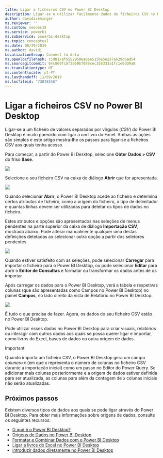 ```yaml
---
title: Ligar a ficheiros CSV no Power BI Desktop
description: Ligar-se e utilizar facilmente dados de ficheiros CSV no Power BI Desktop
author: davidiseminger
ms.reviewer: ''
ms.custom: seodec18
ms.service: powerbi
ms.subservice: powerbi-desktop
ms.topic: conceptual
ms.date: 08/29/2019
ms.author: davidi
LocalizationGroup: Connect to data
ms.openlocfilehash: c5d817af65529506a0ee515be5e287a629d6ad54
ms.sourcegitcommit: 64c860fcbf2969bf089cec358331a1fc1e0d39a8
ms.translationtype: HT
ms.contentlocale: pt-PT
ms.lasthandoff: 11/09/2019
ms.locfileid: "73878556"
---
```

# <a name="connect-to-csv-files-in-power-bi-desktop"></a>Ligar a ficheiros CSV no Power BI Desktop
Ligar-se a um ficheiro de valores separados por vírgulas (*CSV*) do Power BI Desktop é muito parecido com ligar a um livro do Excel. Ambas as ações são simples e este artigo mostra-lhe os passos para ligar-se a ficheiros CSV aos quais tenha acesso.

Para começar, a partir do Power BI Desktop, selecione **Obter Dados > CSV** do friso **Base**.

![](media/desktop-connect-csv/connect-to-csv_1.png)

Selecione o seu ficheiro CSV na caixa de diálogo **Abrir** que for apresentada.

![](media/desktop-connect-csv/connect-to-csv_2.png)

Quando selecionar **Abrir**, o Power BI Desktop acede ao ficheiro e determina certos atributos de ficheiro, como a origem do ficheiro, o tipo de delimitador e quantas linhas devem ser utilizadas para detetar os tipos de dados no ficheiro.

Estes atributos e opções são apresentados nas seleções de menus pendentes na parte superior da caixa de diálogo **Importação CSV**, mostrada abaixo. Pode alterar manualmente qualquer uma destas definições detetadas ao selecionar outra opção a partir dos seletores pendentes.

![](media/desktop-connect-csv/connect-to-csv_3.png)

Quando estiver satisfeito com as seleções, pode selecionar **Carregar** para importar o ficheiro para o Power BI Desktop, ou pode selecionar **Editar** para abrir o **Editor de Consultas** e formatar ou transformar os dados antes de os importar.

Após carregar os dados para o Power BI Desktop, verá a tabela e respetivas colunas (que são apresentadas como Campos no Power BI Desktop) no painel **Campos**, no lado direito da vista de Relatório no Power BI Desktop.

![](media/desktop-connect-csv/connect-to-csv_4.png)

É tudo o que precisa de fazer. Agora, os dados do seu ficheiro CSV estão no Power BI Desktop.

Pode utilizar esses dados no Power BI Desktop para criar visuais, relatórios ou interagir com outros dados aos quais se possa querer ligar e importar, como livros do Excel, bases de dados ou outra origem de dados.

> [!IMPORTANT]
> Quando importa um ficheiro CSV, o Power BI Desktop gera um campo *colunas=x* (em que *x* representa o número de colunas no ficheiro CSV durante a importação inicial) como um passo no Editor do Power Query. Se adicionar mais colunas posteriormente e a origem de dados estiver definida para ser atualizada, as colunas para além da contagem de *x* colunas iniciais não serão atualizadas. 


## <a name="next-steps"></a>Próximos passos
Existem diversos tipos de dados aos quais se pode ligar através do Power BI Desktop. Para obter mais informações sobre origens de dados, consulte os seguintes recursos:

* [O que é o Power BI Desktop?](desktop-what-is-desktop.md)
* [Origens de Dados no Power BI Desktop](desktop-data-sources.md)
* [Formatar e Combinar Dados com o Power BI Desktop](desktop-shape-and-combine-data.md)
* [Ligar a livros do Excel no Power BI Desktop](desktop-connect-excel.md)   
* [Introduzir dados diretamente no Power BI Desktop](desktop-enter-data-directly-into-desktop.md)   

